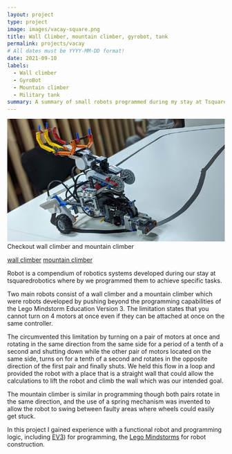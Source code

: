 ```yaml
---
layout: project
type: project
image: images/vacay-square.png
title: Wall Climber, mountain climber, gyrobot, tank
permalink: projects/vacay
# All dates must be YYYY-MM-DD format!
date: 2021-09-10
labels:
  - Wall climber
  - GyroBot
  - Mountain climber
  - Military tank
summary: A summary of small robots programmed during my stay at TsquaredRobotics.
---
```


<img class="ui medium right floated rounded image" src="../images/trash_col2.jpg">
Checkout wall climber and mountain climber

<a href="https://drive.google.com/file/d/1nALw5E7-JXrmX31_kW7H3qsrn8nBQoON/view?usp=sharing" >wall climber</a>
<a href="https://drive.google.com/file/d/1MvvNOZsJ_ywHNlDivV3LYG4eweUM9Ph8/view?usp=sharing" >mountain climber</a>

Robot is a compendium of robotics systems developed during our stay at tsquaredrobotics where by we programmed them to achieve specific tasks.

Two main robots consist of a wall climber and a mountain climber which were robots developed by pushing beyond the programming capabilities of the Lego Mindstorm Education Version 3. The limitation states that you cannot turn on 4 motors at once even if they can be attached at once on the same controller.

The circumvented this limitation by turning on a pair of motors at once and rotating in the same direction from the same side for a period of a tenth of a second and shutting down while the other pair of motors located on the same side, turns on for a tenth of a second and rotates in the opposite direction of the first pair and finally shuts.
We held this flow in a loop and provided the robot with a place that is a straight wall that could allow the calculations to lift the robot and climb the wall which was our intended goal.

The mountain climber is similar in programming though both pairs rotate in the same direction, and the use of a spring mechanism was invented to allow the robot to swing between faulty areas where wheels could easily get stuck.

In this project I gained experience with a functional robot and programming logic, including [EV3](https://education.lego.com/en-us/downloads/mindstorms-ev3/software)) for programming, the [Lego Mindstorms](https://www.lego.com/en-us/product/lego-mindstorms-ev3-31313) for robot construction. 
 
